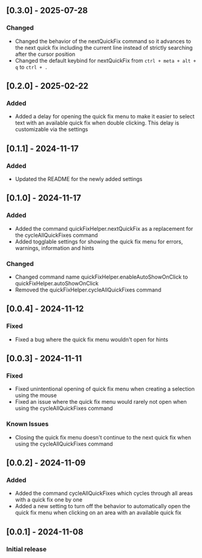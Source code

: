 ## [0.3.0] - 2025-07-28
### Changed
- Changed the behavior of the nextQuickFix command so it advances to the next quick fix including the current line instead of strictly searching after the cursor position
- Changed the default keybind for nextQuickFix from `ctrl + meta + alt + q` to `ctrl + .`

## [0.2.0] - 2025-02-22
### Added
- Added a delay for opening the quick fix menu to make it easier to select text with an available quick fix when double clicking. This delay is customizable via the settings

## [0.1.1] - 2024-11-17
### Added
- Updated the README for the newly added settings

## [0.1.0] - 2024-11-17
### Added
- Added the command quickFixHelper.nextQuickFix as a replacement for the cycleAllQuickFixes command
- Added togglable settings for showing the quick fix menu for errors, warnings, information and hints

### Changed
- Changed command name quickFixHelper.enableAutoShowOnClick to quickFixHelper.autoShowOnClick
- Removed the quickFixHelper.cycleAllQuickFixes command

## [0.0.4] - 2024-11-12
### Fixed
- Fixed a bug where the quick fix menu wouldn't open for hints

## [0.0.3] - 2024-11-11
### Fixed
- Fixed unintentional opening of quick fix menu when creating a selection using the mouse
- Fixed an issue where the quick fix menu would rarely not open when using the cycleAllQuickFixes command

### Known Issues
- Closing the quick fix menu doesn't continue to the next quick fix when using the cycleAllQuickFixes command

## [0.0.2] - 2024-11-09
### Added
- Added the command cycleAllQuickFixes which cycles through all areas with a quick fix one by one
- Added a new setting to turn off the behavior to automatically open the quick fix menu when clicking on an area with an available quick fix

## [0.0.1] - 2024-11-08
### Initial release